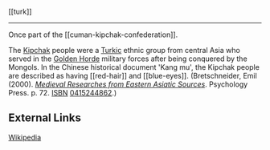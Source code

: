 [[turk]]

---

Once part of the [[cuman-kipchak-confederation]].

The [Kipchak](https://en.wikipedia.org/wiki/Kipchaks "Kipchaks") people were a [Turkic](https://en.wikipedia.org/wiki/Turkic_peoples) ethnic group from central Asia who served in the [Golden Horde](https://en.wikipedia.org/wiki/Golden_Horde "Golden Horde") military forces after being conquered by the Mongols. In the Chinese historical document 'Kang mu', the Kipchak people are described as having [[red-hair]] and [[blue-eyes]]. (Bretschneider, Emil (2000). [_Medieval Researches from Eastern Asiatic Sources_](https://books.google.com/books?id=lnCLnrzUJCsC&pg=PA72). Psychology Press. p. 72. [ISBN](https://en.wikipedia.org/wiki/ISBN_(identifier) "ISBN (identifier)") [0415244862](https://en.wikipedia.org/wiki/Special:BookSources/0415244862 "Special:BookSources/0415244862").)

## External Links
[Wikipedia](https://en.wikipedia.org/wiki/Kipchaks)